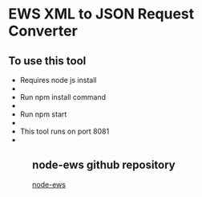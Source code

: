 # EWS XML to JSON Request Converter 

## To use this tool 
<ul>
<li>Requires node js install<li/>
<li>Run npm install command<li/>
<li>Run npm start<li/>
<li>This tool runs on port 8081<li/>
<ul/>

## node-ews github repository
[node-ews](https://github.com/CumberlandGroup/node-ews)
